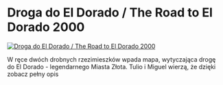 Droga do El Dorado / The Road to El Dorado 2000 
=============
[![Droga do El Dorado / The Road to El Dorado 2000 ](http://vidos.pl/images/player.gif)](http://vidos.pl/droga-do-el-dorado-the-road-to-el-dorado-2000)

 W ręce dwóch drobnych rzezimieszków wpada mapa, wytyczająca drogę do El Dorado - legendarnego Miasta Złota. Tulio i Miguel wierzą, że dzięki zobacz pełny opis
